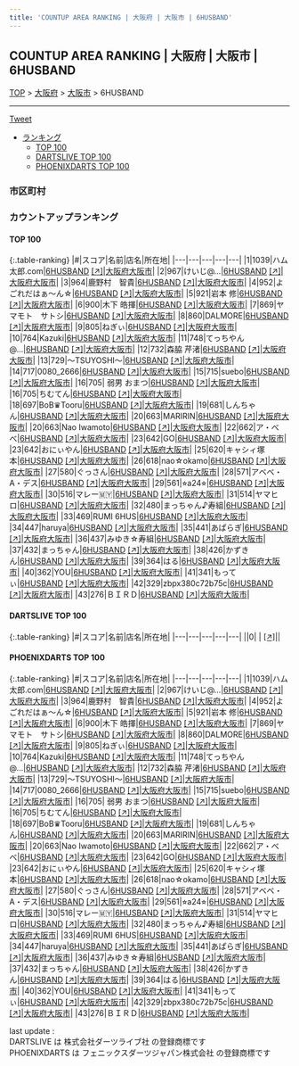 ```yaml
---
title: 'COUNTUP AREA RANKING | 大阪府 | 大阪市 | 6HUSBAND'
---
```

## COUNTUP AREA RANKING | 大阪府 | 大阪市 | 6HUSBAND

[TOP](/darts/rank/) > [大阪府](/darts/rank/大阪府/) > [大阪市](/darts/rank/大阪府/大阪市/) > 6HUSBAND

___

<a href="https://twitter.com/share?ref_src=twsrc%5Etfw" data-text="COUNTUP AREA RANKING | 大阪府大阪市6HUSBAND" class="twitter-share-button" data-hashtags="DARTSLIVE,PHOENIXDARTS,darts,ダーツ" data-show-count="false">Tweet</a>

* [ランキング](#カウントアップランキング)
    * [TOP 100](#top-100)
    * [DARTSLIVE TOP 100](#dartslive-top-100)
    * [PHOENIXDARTS TOP 100](#phoenixdarts-top-100)

### 市区町村

<ul>

</ul>

### カウントアップランキング

#### TOP 100



{:.table-ranking}
|#|スコア|名前|店名|所在地|
|---|---|---|---|---|
|1|1039|<span class="rank-name-pd">ハム太郎.com</span>|<a href="/darts/rank/shops/67646.html">6HUSBAND</a> <a href="https://vs.phoenixdarts.com/jp/shop/shopDetailInfo/s_67646?s_seq=67646">[↗]</a>|<a href="/darts/rank/大阪府/大阪市">大阪府大阪市</a>|
|2|967|<span class="rank-name-pd">けいじ@...</span>|<a href="/darts/rank/shops/67646.html">6HUSBAND</a> <a href="https://vs.phoenixdarts.com/jp/shop/shopDetailInfo/s_67646?s_seq=67646">[↗]</a>|<a href="/darts/rank/大阪府/大阪市">大阪府大阪市</a>|
|3|964|<span class="rank-name-pd">鹿野村　智貴</span>|<a href="/darts/rank/shops/67646.html">6HUSBAND</a> <a href="https://vs.phoenixdarts.com/jp/shop/shopDetailInfo/s_67646?s_seq=67646">[↗]</a>|<a href="/darts/rank/大阪府/大阪市">大阪府大阪市</a>|
|4|952|<span class="rank-name-pd">よごれだはぁ～ん☆</span>|<a href="/darts/rank/shops/67646.html">6HUSBAND</a> <a href="https://vs.phoenixdarts.com/jp/shop/shopDetailInfo/s_67646?s_seq=67646">[↗]</a>|<a href="/darts/rank/大阪府/大阪市">大阪府大阪市</a>|
|5|921|<span class="rank-name-pd"><span class="pro-icon-pd"></span>岩本 修</span>|<a href="/darts/rank/shops/67646.html">6HUSBAND</a> <a href="https://vs.phoenixdarts.com/jp/shop/shopDetailInfo/s_67646?s_seq=67646">[↗]</a>|<a href="/darts/rank/大阪府/大阪市">大阪府大阪市</a>|
|6|900|<span class="rank-name-pd"><span class="pro-icon-pd"></span>木下 皓揮</span>|<a href="/darts/rank/shops/67646.html">6HUSBAND</a> <a href="https://vs.phoenixdarts.com/jp/shop/shopDetailInfo/s_67646?s_seq=67646">[↗]</a>|<a href="/darts/rank/大阪府/大阪市">大阪府大阪市</a>|
|7|869|<span class="rank-name-pd">ヤマモト　サトシ</span>|<a href="/darts/rank/shops/67646.html">6HUSBAND</a> <a href="https://vs.phoenixdarts.com/jp/shop/shopDetailInfo/s_67646?s_seq=67646">[↗]</a>|<a href="/darts/rank/大阪府/大阪市">大阪府大阪市</a>|
|8|860|<span class="rank-name-pd">DALMORE</span>|<a href="/darts/rank/shops/67646.html">6HUSBAND</a> <a href="https://vs.phoenixdarts.com/jp/shop/shopDetailInfo/s_67646?s_seq=67646">[↗]</a>|<a href="/darts/rank/大阪府/大阪市">大阪府大阪市</a>|
|9|805|<span class="rank-name-pd">ねぎぃ</span>|<a href="/darts/rank/shops/67646.html">6HUSBAND</a> <a href="https://vs.phoenixdarts.com/jp/shop/shopDetailInfo/s_67646?s_seq=67646">[↗]</a>|<a href="/darts/rank/大阪府/大阪市">大阪府大阪市</a>|
|10|764|<span class="rank-name-pd">Kazuki</span>|<a href="/darts/rank/shops/67646.html">6HUSBAND</a> <a href="https://vs.phoenixdarts.com/jp/shop/shopDetailInfo/s_67646?s_seq=67646">[↗]</a>|<a href="/darts/rank/大阪府/大阪市">大阪府大阪市</a>|
|11|748|<span class="rank-name-pd">てっちやん@...</span>|<a href="/darts/rank/shops/67646.html">6HUSBAND</a> <a href="https://vs.phoenixdarts.com/jp/shop/shopDetailInfo/s_67646?s_seq=67646">[↗]</a>|<a href="/darts/rank/大阪府/大阪市">大阪府大阪市</a>|
|12|732|<span class="rank-name-pd"><span class="pro-icon-pd"></span>森脇 芹渚</span>|<a href="/darts/rank/shops/67646.html">6HUSBAND</a> <a href="https://vs.phoenixdarts.com/jp/shop/shopDetailInfo/s_67646?s_seq=67646">[↗]</a>|<a href="/darts/rank/大阪府/大阪市">大阪府大阪市</a>|
|13|729|<span class="rank-name-pd">～TSUYOSHI〜</span>|<a href="/darts/rank/shops/67646.html">6HUSBAND</a> <a href="https://vs.phoenixdarts.com/jp/shop/shopDetailInfo/s_67646?s_seq=67646">[↗]</a>|<a href="/darts/rank/大阪府/大阪市">大阪府大阪市</a>|
|14|717|<span class="rank-name-pd">0080_2666</span>|<a href="/darts/rank/shops/67646.html">6HUSBAND</a> <a href="https://vs.phoenixdarts.com/jp/shop/shopDetailInfo/s_67646?s_seq=67646">[↗]</a>|<a href="/darts/rank/大阪府/大阪市">大阪府大阪市</a>|
|15|715|<span class="rank-name-pd">suebo</span>|<a href="/darts/rank/shops/67646.html">6HUSBAND</a> <a href="https://vs.phoenixdarts.com/jp/shop/shopDetailInfo/s_67646?s_seq=67646">[↗]</a>|<a href="/darts/rank/大阪府/大阪市">大阪府大阪市</a>|
|16|705|<span class="rank-name-pd"> 弱男 おまつ</span>|<a href="/darts/rank/shops/67646.html">6HUSBAND</a> <a href="https://vs.phoenixdarts.com/jp/shop/shopDetailInfo/s_67646?s_seq=67646">[↗]</a>|<a href="/darts/rank/大阪府/大阪市">大阪府大阪市</a>|
|16|705|<span class="rank-name-pd">ちむてん</span>|<a href="/darts/rank/shops/67646.html">6HUSBAND</a> <a href="https://vs.phoenixdarts.com/jp/shop/shopDetailInfo/s_67646?s_seq=67646">[↗]</a>|<a href="/darts/rank/大阪府/大阪市">大阪府大阪市</a>|
|18|697|<span class="rank-name-pd">BoB♛Tooru</span>|<a href="/darts/rank/shops/67646.html">6HUSBAND</a> <a href="https://vs.phoenixdarts.com/jp/shop/shopDetailInfo/s_67646?s_seq=67646">[↗]</a>|<a href="/darts/rank/大阪府/大阪市">大阪府大阪市</a>|
|19|681|<span class="rank-name-pd">しんちゃん</span>|<a href="/darts/rank/shops/67646.html">6HUSBAND</a> <a href="https://vs.phoenixdarts.com/jp/shop/shopDetailInfo/s_67646?s_seq=67646">[↗]</a>|<a href="/darts/rank/大阪府/大阪市">大阪府大阪市</a>|
|20|663|<span class="rank-name-pd">MARIRIN</span>|<a href="/darts/rank/shops/67646.html">6HUSBAND</a> <a href="https://vs.phoenixdarts.com/jp/shop/shopDetailInfo/s_67646?s_seq=67646">[↗]</a>|<a href="/darts/rank/大阪府/大阪市">大阪府大阪市</a>|
|20|663|<span class="rank-name-pd">Nao Iwamoto</span>|<a href="/darts/rank/shops/67646.html">6HUSBAND</a> <a href="https://vs.phoenixdarts.com/jp/shop/shopDetailInfo/s_67646?s_seq=67646">[↗]</a>|<a href="/darts/rank/大阪府/大阪市">大阪府大阪市</a>|
|22|662|<span class="rank-name-pd">ア・べべ</span>|<a href="/darts/rank/shops/67646.html">6HUSBAND</a> <a href="https://vs.phoenixdarts.com/jp/shop/shopDetailInfo/s_67646?s_seq=67646">[↗]</a>|<a href="/darts/rank/大阪府/大阪市">大阪府大阪市</a>|
|23|642|<span class="rank-name-pd">GO</span>|<a href="/darts/rank/shops/67646.html">6HUSBAND</a> <a href="https://vs.phoenixdarts.com/jp/shop/shopDetailInfo/s_67646?s_seq=67646">[↗]</a>|<a href="/darts/rank/大阪府/大阪市">大阪府大阪市</a>|
|23|642|<span class="rank-name-pd">おにぃやん</span>|<a href="/darts/rank/shops/67646.html">6HUSBAND</a> <a href="https://vs.phoenixdarts.com/jp/shop/shopDetailInfo/s_67646?s_seq=67646">[↗]</a>|<a href="/darts/rank/大阪府/大阪市">大阪府大阪市</a>|
|25|620|<span class="rank-name-pd">キャシィ塚本</span>|<a href="/darts/rank/shops/67646.html">6HUSBAND</a> <a href="https://vs.phoenixdarts.com/jp/shop/shopDetailInfo/s_67646?s_seq=67646">[↗]</a>|<a href="/darts/rank/大阪府/大阪市">大阪府大阪市</a>|
|26|618|<span class="rank-name-pd">nao☆okamo</span>|<a href="/darts/rank/shops/67646.html">6HUSBAND</a> <a href="https://vs.phoenixdarts.com/jp/shop/shopDetailInfo/s_67646?s_seq=67646">[↗]</a>|<a href="/darts/rank/大阪府/大阪市">大阪府大阪市</a>|
|27|580|<span class="rank-name-pd">ぐっさん</span>|<a href="/darts/rank/shops/67646.html">6HUSBAND</a> <a href="https://vs.phoenixdarts.com/jp/shop/shopDetailInfo/s_67646?s_seq=67646">[↗]</a>|<a href="/darts/rank/大阪府/大阪市">大阪府大阪市</a>|
|28|571|<span class="rank-name-pd">アベベ・A・デス</span>|<a href="/darts/rank/shops/67646.html">6HUSBAND</a> <a href="https://vs.phoenixdarts.com/jp/shop/shopDetailInfo/s_67646?s_seq=67646">[↗]</a>|<a href="/darts/rank/大阪府/大阪市">大阪府大阪市</a>|
|29|561|<span class="rank-name-pd">⭐︎a24⭐︎</span>|<a href="/darts/rank/shops/67646.html">6HUSBAND</a> <a href="https://vs.phoenixdarts.com/jp/shop/shopDetailInfo/s_67646?s_seq=67646">[↗]</a>|<a href="/darts/rank/大阪府/大阪市">大阪府大阪市</a>|
|30|516|<span class="rank-name-pd">マレー🇲🇾</span>|<a href="/darts/rank/shops/67646.html">6HUSBAND</a> <a href="https://vs.phoenixdarts.com/jp/shop/shopDetailInfo/s_67646?s_seq=67646">[↗]</a>|<a href="/darts/rank/大阪府/大阪市">大阪府大阪市</a>|
|31|514|<span class="rank-name-pd">ヤマヒロ</span>|<a href="/darts/rank/shops/67646.html">6HUSBAND</a> <a href="https://vs.phoenixdarts.com/jp/shop/shopDetailInfo/s_67646?s_seq=67646">[↗]</a>|<a href="/darts/rank/大阪府/大阪市">大阪府大阪市</a>|
|32|480|<span class="rank-name-pd">まっちゃん♪寿組</span>|<a href="/darts/rank/shops/67646.html">6HUSBAND</a> <a href="https://vs.phoenixdarts.com/jp/shop/shopDetailInfo/s_67646?s_seq=67646">[↗]</a>|<a href="/darts/rank/大阪府/大阪市">大阪府大阪市</a>|
|33|469|<span class="rank-name-pd">RUMI 6HUS</span>|<a href="/darts/rank/shops/67646.html">6HUSBAND</a> <a href="https://vs.phoenixdarts.com/jp/shop/shopDetailInfo/s_67646?s_seq=67646">[↗]</a>|<a href="/darts/rank/大阪府/大阪市">大阪府大阪市</a>|
|34|447|<span class="rank-name-pd">haruya</span>|<a href="/darts/rank/shops/67646.html">6HUSBAND</a> <a href="https://vs.phoenixdarts.com/jp/shop/shopDetailInfo/s_67646?s_seq=67646">[↗]</a>|<a href="/darts/rank/大阪府/大阪市">大阪府大阪市</a>|
|35|441|<span class="rank-name-pd">あぱらぎ</span>|<a href="/darts/rank/shops/67646.html">6HUSBAND</a> <a href="https://vs.phoenixdarts.com/jp/shop/shopDetailInfo/s_67646?s_seq=67646">[↗]</a>|<a href="/darts/rank/大阪府/大阪市">大阪府大阪市</a>|
|36|437|<span class="rank-name-pd">みゆき☆寿組</span>|<a href="/darts/rank/shops/67646.html">6HUSBAND</a> <a href="https://vs.phoenixdarts.com/jp/shop/shopDetailInfo/s_67646?s_seq=67646">[↗]</a>|<a href="/darts/rank/大阪府/大阪市">大阪府大阪市</a>|
|37|432|<span class="rank-name-pd">まっちゃん</span>|<a href="/darts/rank/shops/67646.html">6HUSBAND</a> <a href="https://vs.phoenixdarts.com/jp/shop/shopDetailInfo/s_67646?s_seq=67646">[↗]</a>|<a href="/darts/rank/大阪府/大阪市">大阪府大阪市</a>|
|38|426|<span class="rank-name-pd">かずきん</span>|<a href="/darts/rank/shops/67646.html">6HUSBAND</a> <a href="https://vs.phoenixdarts.com/jp/shop/shopDetailInfo/s_67646?s_seq=67646">[↗]</a>|<a href="/darts/rank/大阪府/大阪市">大阪府大阪市</a>|
|39|364|<span class="rank-name-pd">はる</span>|<a href="/darts/rank/shops/67646.html">6HUSBAND</a> <a href="https://vs.phoenixdarts.com/jp/shop/shopDetailInfo/s_67646?s_seq=67646">[↗]</a>|<a href="/darts/rank/大阪府/大阪市">大阪府大阪市</a>|
|40|362|<span class="rank-name-pd">YOU</span>|<a href="/darts/rank/shops/67646.html">6HUSBAND</a> <a href="https://vs.phoenixdarts.com/jp/shop/shopDetailInfo/s_67646?s_seq=67646">[↗]</a>|<a href="/darts/rank/大阪府/大阪市">大阪府大阪市</a>|
|41|341|<span class="rank-name-pd">もってぃ</span>|<a href="/darts/rank/shops/67646.html">6HUSBAND</a> <a href="https://vs.phoenixdarts.com/jp/shop/shopDetailInfo/s_67646?s_seq=67646">[↗]</a>|<a href="/darts/rank/大阪府/大阪市">大阪府大阪市</a>|
|42|329|<span class="rank-name-pd">zbpx380c72b75c</span>|<a href="/darts/rank/shops/67646.html">6HUSBAND</a> <a href="https://vs.phoenixdarts.com/jp/shop/shopDetailInfo/s_67646?s_seq=67646">[↗]</a>|<a href="/darts/rank/大阪府/大阪市">大阪府大阪市</a>|
|43|276|<span class="rank-name-pd">ＢＩＲＤ</span>|<a href="/darts/rank/shops/67646.html">6HUSBAND</a> <a href="https://vs.phoenixdarts.com/jp/shop/shopDetailInfo/s_67646?s_seq=67646">[↗]</a>|<a href="/darts/rank/大阪府/大阪市">大阪府大阪市</a>|


#### DARTSLIVE TOP 100



{:.table-ranking}
|#|スコア|名前|店名|所在地|
|---|---|---|---|---|
||0|<span class="rank-name-dl"> </span>|<a href="/darts/rank/shops/.html"></a> <a href="">[↗]</a>|<a href="/darts/rank//"></a>|


#### PHOENIXDARTS TOP 100



{:.table-ranking}
|#|スコア|名前|店名|所在地|
|---|---|---|---|---|
|1|1039|<span class="rank-name-pd">ハム太郎.com</span>|<a href="/darts/rank/shops/67646.html">6HUSBAND</a> <a href="https://vs.phoenixdarts.com/jp/shop/shopDetailInfo/s_67646?s_seq=67646">[↗]</a>|<a href="/darts/rank/大阪府/大阪市">大阪府大阪市</a>|
|2|967|<span class="rank-name-pd">けいじ@...</span>|<a href="/darts/rank/shops/67646.html">6HUSBAND</a> <a href="https://vs.phoenixdarts.com/jp/shop/shopDetailInfo/s_67646?s_seq=67646">[↗]</a>|<a href="/darts/rank/大阪府/大阪市">大阪府大阪市</a>|
|3|964|<span class="rank-name-pd">鹿野村　智貴</span>|<a href="/darts/rank/shops/67646.html">6HUSBAND</a> <a href="https://vs.phoenixdarts.com/jp/shop/shopDetailInfo/s_67646?s_seq=67646">[↗]</a>|<a href="/darts/rank/大阪府/大阪市">大阪府大阪市</a>|
|4|952|<span class="rank-name-pd">よごれだはぁ～ん☆</span>|<a href="/darts/rank/shops/67646.html">6HUSBAND</a> <a href="https://vs.phoenixdarts.com/jp/shop/shopDetailInfo/s_67646?s_seq=67646">[↗]</a>|<a href="/darts/rank/大阪府/大阪市">大阪府大阪市</a>|
|5|921|<span class="rank-name-pd"><span class="pro-icon-pd"></span>岩本 修</span>|<a href="/darts/rank/shops/67646.html">6HUSBAND</a> <a href="https://vs.phoenixdarts.com/jp/shop/shopDetailInfo/s_67646?s_seq=67646">[↗]</a>|<a href="/darts/rank/大阪府/大阪市">大阪府大阪市</a>|
|6|900|<span class="rank-name-pd"><span class="pro-icon-pd"></span>木下 皓揮</span>|<a href="/darts/rank/shops/67646.html">6HUSBAND</a> <a href="https://vs.phoenixdarts.com/jp/shop/shopDetailInfo/s_67646?s_seq=67646">[↗]</a>|<a href="/darts/rank/大阪府/大阪市">大阪府大阪市</a>|
|7|869|<span class="rank-name-pd">ヤマモト　サトシ</span>|<a href="/darts/rank/shops/67646.html">6HUSBAND</a> <a href="https://vs.phoenixdarts.com/jp/shop/shopDetailInfo/s_67646?s_seq=67646">[↗]</a>|<a href="/darts/rank/大阪府/大阪市">大阪府大阪市</a>|
|8|860|<span class="rank-name-pd">DALMORE</span>|<a href="/darts/rank/shops/67646.html">6HUSBAND</a> <a href="https://vs.phoenixdarts.com/jp/shop/shopDetailInfo/s_67646?s_seq=67646">[↗]</a>|<a href="/darts/rank/大阪府/大阪市">大阪府大阪市</a>|
|9|805|<span class="rank-name-pd">ねぎぃ</span>|<a href="/darts/rank/shops/67646.html">6HUSBAND</a> <a href="https://vs.phoenixdarts.com/jp/shop/shopDetailInfo/s_67646?s_seq=67646">[↗]</a>|<a href="/darts/rank/大阪府/大阪市">大阪府大阪市</a>|
|10|764|<span class="rank-name-pd">Kazuki</span>|<a href="/darts/rank/shops/67646.html">6HUSBAND</a> <a href="https://vs.phoenixdarts.com/jp/shop/shopDetailInfo/s_67646?s_seq=67646">[↗]</a>|<a href="/darts/rank/大阪府/大阪市">大阪府大阪市</a>|
|11|748|<span class="rank-name-pd">てっちやん@...</span>|<a href="/darts/rank/shops/67646.html">6HUSBAND</a> <a href="https://vs.phoenixdarts.com/jp/shop/shopDetailInfo/s_67646?s_seq=67646">[↗]</a>|<a href="/darts/rank/大阪府/大阪市">大阪府大阪市</a>|
|12|732|<span class="rank-name-pd"><span class="pro-icon-pd"></span>森脇 芹渚</span>|<a href="/darts/rank/shops/67646.html">6HUSBAND</a> <a href="https://vs.phoenixdarts.com/jp/shop/shopDetailInfo/s_67646?s_seq=67646">[↗]</a>|<a href="/darts/rank/大阪府/大阪市">大阪府大阪市</a>|
|13|729|<span class="rank-name-pd">～TSUYOSHI〜</span>|<a href="/darts/rank/shops/67646.html">6HUSBAND</a> <a href="https://vs.phoenixdarts.com/jp/shop/shopDetailInfo/s_67646?s_seq=67646">[↗]</a>|<a href="/darts/rank/大阪府/大阪市">大阪府大阪市</a>|
|14|717|<span class="rank-name-pd">0080_2666</span>|<a href="/darts/rank/shops/67646.html">6HUSBAND</a> <a href="https://vs.phoenixdarts.com/jp/shop/shopDetailInfo/s_67646?s_seq=67646">[↗]</a>|<a href="/darts/rank/大阪府/大阪市">大阪府大阪市</a>|
|15|715|<span class="rank-name-pd">suebo</span>|<a href="/darts/rank/shops/67646.html">6HUSBAND</a> <a href="https://vs.phoenixdarts.com/jp/shop/shopDetailInfo/s_67646?s_seq=67646">[↗]</a>|<a href="/darts/rank/大阪府/大阪市">大阪府大阪市</a>|
|16|705|<span class="rank-name-pd"> 弱男 おまつ</span>|<a href="/darts/rank/shops/67646.html">6HUSBAND</a> <a href="https://vs.phoenixdarts.com/jp/shop/shopDetailInfo/s_67646?s_seq=67646">[↗]</a>|<a href="/darts/rank/大阪府/大阪市">大阪府大阪市</a>|
|16|705|<span class="rank-name-pd">ちむてん</span>|<a href="/darts/rank/shops/67646.html">6HUSBAND</a> <a href="https://vs.phoenixdarts.com/jp/shop/shopDetailInfo/s_67646?s_seq=67646">[↗]</a>|<a href="/darts/rank/大阪府/大阪市">大阪府大阪市</a>|
|18|697|<span class="rank-name-pd">BoB♛Tooru</span>|<a href="/darts/rank/shops/67646.html">6HUSBAND</a> <a href="https://vs.phoenixdarts.com/jp/shop/shopDetailInfo/s_67646?s_seq=67646">[↗]</a>|<a href="/darts/rank/大阪府/大阪市">大阪府大阪市</a>|
|19|681|<span class="rank-name-pd">しんちゃん</span>|<a href="/darts/rank/shops/67646.html">6HUSBAND</a> <a href="https://vs.phoenixdarts.com/jp/shop/shopDetailInfo/s_67646?s_seq=67646">[↗]</a>|<a href="/darts/rank/大阪府/大阪市">大阪府大阪市</a>|
|20|663|<span class="rank-name-pd">MARIRIN</span>|<a href="/darts/rank/shops/67646.html">6HUSBAND</a> <a href="https://vs.phoenixdarts.com/jp/shop/shopDetailInfo/s_67646?s_seq=67646">[↗]</a>|<a href="/darts/rank/大阪府/大阪市">大阪府大阪市</a>|
|20|663|<span class="rank-name-pd">Nao Iwamoto</span>|<a href="/darts/rank/shops/67646.html">6HUSBAND</a> <a href="https://vs.phoenixdarts.com/jp/shop/shopDetailInfo/s_67646?s_seq=67646">[↗]</a>|<a href="/darts/rank/大阪府/大阪市">大阪府大阪市</a>|
|22|662|<span class="rank-name-pd">ア・べべ</span>|<a href="/darts/rank/shops/67646.html">6HUSBAND</a> <a href="https://vs.phoenixdarts.com/jp/shop/shopDetailInfo/s_67646?s_seq=67646">[↗]</a>|<a href="/darts/rank/大阪府/大阪市">大阪府大阪市</a>|
|23|642|<span class="rank-name-pd">GO</span>|<a href="/darts/rank/shops/67646.html">6HUSBAND</a> <a href="https://vs.phoenixdarts.com/jp/shop/shopDetailInfo/s_67646?s_seq=67646">[↗]</a>|<a href="/darts/rank/大阪府/大阪市">大阪府大阪市</a>|
|23|642|<span class="rank-name-pd">おにぃやん</span>|<a href="/darts/rank/shops/67646.html">6HUSBAND</a> <a href="https://vs.phoenixdarts.com/jp/shop/shopDetailInfo/s_67646?s_seq=67646">[↗]</a>|<a href="/darts/rank/大阪府/大阪市">大阪府大阪市</a>|
|25|620|<span class="rank-name-pd">キャシィ塚本</span>|<a href="/darts/rank/shops/67646.html">6HUSBAND</a> <a href="https://vs.phoenixdarts.com/jp/shop/shopDetailInfo/s_67646?s_seq=67646">[↗]</a>|<a href="/darts/rank/大阪府/大阪市">大阪府大阪市</a>|
|26|618|<span class="rank-name-pd">nao☆okamo</span>|<a href="/darts/rank/shops/67646.html">6HUSBAND</a> <a href="https://vs.phoenixdarts.com/jp/shop/shopDetailInfo/s_67646?s_seq=67646">[↗]</a>|<a href="/darts/rank/大阪府/大阪市">大阪府大阪市</a>|
|27|580|<span class="rank-name-pd">ぐっさん</span>|<a href="/darts/rank/shops/67646.html">6HUSBAND</a> <a href="https://vs.phoenixdarts.com/jp/shop/shopDetailInfo/s_67646?s_seq=67646">[↗]</a>|<a href="/darts/rank/大阪府/大阪市">大阪府大阪市</a>|
|28|571|<span class="rank-name-pd">アベベ・A・デス</span>|<a href="/darts/rank/shops/67646.html">6HUSBAND</a> <a href="https://vs.phoenixdarts.com/jp/shop/shopDetailInfo/s_67646?s_seq=67646">[↗]</a>|<a href="/darts/rank/大阪府/大阪市">大阪府大阪市</a>|
|29|561|<span class="rank-name-pd">⭐︎a24⭐︎</span>|<a href="/darts/rank/shops/67646.html">6HUSBAND</a> <a href="https://vs.phoenixdarts.com/jp/shop/shopDetailInfo/s_67646?s_seq=67646">[↗]</a>|<a href="/darts/rank/大阪府/大阪市">大阪府大阪市</a>|
|30|516|<span class="rank-name-pd">マレー🇲🇾</span>|<a href="/darts/rank/shops/67646.html">6HUSBAND</a> <a href="https://vs.phoenixdarts.com/jp/shop/shopDetailInfo/s_67646?s_seq=67646">[↗]</a>|<a href="/darts/rank/大阪府/大阪市">大阪府大阪市</a>|
|31|514|<span class="rank-name-pd">ヤマヒロ</span>|<a href="/darts/rank/shops/67646.html">6HUSBAND</a> <a href="https://vs.phoenixdarts.com/jp/shop/shopDetailInfo/s_67646?s_seq=67646">[↗]</a>|<a href="/darts/rank/大阪府/大阪市">大阪府大阪市</a>|
|32|480|<span class="rank-name-pd">まっちゃん♪寿組</span>|<a href="/darts/rank/shops/67646.html">6HUSBAND</a> <a href="https://vs.phoenixdarts.com/jp/shop/shopDetailInfo/s_67646?s_seq=67646">[↗]</a>|<a href="/darts/rank/大阪府/大阪市">大阪府大阪市</a>|
|33|469|<span class="rank-name-pd">RUMI 6HUS</span>|<a href="/darts/rank/shops/67646.html">6HUSBAND</a> <a href="https://vs.phoenixdarts.com/jp/shop/shopDetailInfo/s_67646?s_seq=67646">[↗]</a>|<a href="/darts/rank/大阪府/大阪市">大阪府大阪市</a>|
|34|447|<span class="rank-name-pd">haruya</span>|<a href="/darts/rank/shops/67646.html">6HUSBAND</a> <a href="https://vs.phoenixdarts.com/jp/shop/shopDetailInfo/s_67646?s_seq=67646">[↗]</a>|<a href="/darts/rank/大阪府/大阪市">大阪府大阪市</a>|
|35|441|<span class="rank-name-pd">あぱらぎ</span>|<a href="/darts/rank/shops/67646.html">6HUSBAND</a> <a href="https://vs.phoenixdarts.com/jp/shop/shopDetailInfo/s_67646?s_seq=67646">[↗]</a>|<a href="/darts/rank/大阪府/大阪市">大阪府大阪市</a>|
|36|437|<span class="rank-name-pd">みゆき☆寿組</span>|<a href="/darts/rank/shops/67646.html">6HUSBAND</a> <a href="https://vs.phoenixdarts.com/jp/shop/shopDetailInfo/s_67646?s_seq=67646">[↗]</a>|<a href="/darts/rank/大阪府/大阪市">大阪府大阪市</a>|
|37|432|<span class="rank-name-pd">まっちゃん</span>|<a href="/darts/rank/shops/67646.html">6HUSBAND</a> <a href="https://vs.phoenixdarts.com/jp/shop/shopDetailInfo/s_67646?s_seq=67646">[↗]</a>|<a href="/darts/rank/大阪府/大阪市">大阪府大阪市</a>|
|38|426|<span class="rank-name-pd">かずきん</span>|<a href="/darts/rank/shops/67646.html">6HUSBAND</a> <a href="https://vs.phoenixdarts.com/jp/shop/shopDetailInfo/s_67646?s_seq=67646">[↗]</a>|<a href="/darts/rank/大阪府/大阪市">大阪府大阪市</a>|
|39|364|<span class="rank-name-pd">はる</span>|<a href="/darts/rank/shops/67646.html">6HUSBAND</a> <a href="https://vs.phoenixdarts.com/jp/shop/shopDetailInfo/s_67646?s_seq=67646">[↗]</a>|<a href="/darts/rank/大阪府/大阪市">大阪府大阪市</a>|
|40|362|<span class="rank-name-pd">YOU</span>|<a href="/darts/rank/shops/67646.html">6HUSBAND</a> <a href="https://vs.phoenixdarts.com/jp/shop/shopDetailInfo/s_67646?s_seq=67646">[↗]</a>|<a href="/darts/rank/大阪府/大阪市">大阪府大阪市</a>|
|41|341|<span class="rank-name-pd">もってぃ</span>|<a href="/darts/rank/shops/67646.html">6HUSBAND</a> <a href="https://vs.phoenixdarts.com/jp/shop/shopDetailInfo/s_67646?s_seq=67646">[↗]</a>|<a href="/darts/rank/大阪府/大阪市">大阪府大阪市</a>|
|42|329|<span class="rank-name-pd">zbpx380c72b75c</span>|<a href="/darts/rank/shops/67646.html">6HUSBAND</a> <a href="https://vs.phoenixdarts.com/jp/shop/shopDetailInfo/s_67646?s_seq=67646">[↗]</a>|<a href="/darts/rank/大阪府/大阪市">大阪府大阪市</a>|
|43|276|<span class="rank-name-pd">ＢＩＲＤ</span>|<a href="/darts/rank/shops/67646.html">6HUSBAND</a> <a href="https://vs.phoenixdarts.com/jp/shop/shopDetailInfo/s_67646?s_seq=67646">[↗]</a>|<a href="/darts/rank/大阪府/大阪市">大阪府大阪市</a>|


<div class="footer border-top border-gray-light mt-5 pt-3 text-right text-gray">
    last update : <span style="font-weight: italic" id="foot_last_modified"></span><br />
    DARTSLIVE は 株式会社ダーツライブ社 の登録商標です<br />
    PHOENIXDARTS は フェニックスダーツジャパン株式会社 の登録商標です<br />
</div>

<script src="https://cdnjs.cloudflare.com/ajax/libs/jquery.tablesorter/2.31.3/js/jquery.tablesorter.min.js" integrity="sha512-qzgd5cYSZcosqpzpn7zF2ZId8f/8CHmFKZ8j7mU4OUXTNRd5g+ZHBPsgKEwoqxCtdQvExE5LprwwPAgoicguNg==" crossorigin="anonymous" referrerpolicy="no-referrer"></script>
<link rel="stylesheet" href="https://cdnjs.cloudflare.com/ajax/libs/jquery.tablesorter/2.31.3/css/theme.default.min.css" integrity="sha512-wghhOJkjQX0Lh3NSWvNKeZ0ZpNn+SPVXX1Qyc9OCaogADktxrBiBdKGDoqVUOyhStvMBmJQ8ZdMHiR3wuEq8+w==" crossorigin="anonymous" referrerpolicy="no-referrer" />
<script>
$(function() {
    $(".table-ranking").tablesorter({sortList:[[0, 0]]});
    $("#foot_last_modified").text(formatDate(new Date(document.lastModified), 'yyyy-MM-dd HH:mm:ss'));
});
</script>

<script async src="https://platform.twitter.com/widgets.js" charset="utf-8"></script>